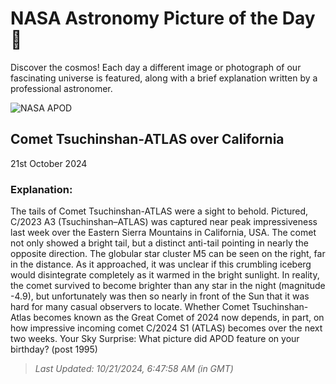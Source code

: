 
  # NASA Astronomy Picture of the Day 🌌

  Discover the cosmos! Each day a different image or photograph of our fascinating universe is featured, along with a brief explanation written by a professional astronomer.

![NASA APOD](https://apod.nasa.gov/apod/image/2410/CometA3_Fulda_2549.jpg)

## Comet Tsuchinshan-ATLAS over California

21st October 2024

### Explanation: 

The tails of Comet Tsuchinshan-ATLAS were a sight to behold. Pictured, C/2023 A3 (Tsuchinshan–ATLAS) was captured near peak impressiveness last week over the Eastern Sierra Mountains in California, USA.  The comet not only showed a bright tail, but a distinct anti-tail pointing in nearly the opposite direction. The globular star cluster M5 can be seen on the right, far in the distance.  As it approached, it was unclear if this crumbling iceberg would disintegrate completely as it warmed in the bright sunlight. In reality, the comet survived to become brighter than any star in the night (magnitude -4.9), but unfortunately was then so nearly in front of the Sun that it was hard for many casual observers to locate. Whether Comet Tsuchinshan-Atlas becomes known as the Great Comet of 2024 now depends, in part, on how impressive incoming comet C/2024 S1 (ATLAS) becomes over the next two weeks.   Your Sky Surprise: What picture did APOD feature on your birthday? (post 1995)

> _Last Updated: 10/21/2024, 6:47:58 AM (in GMT)_

